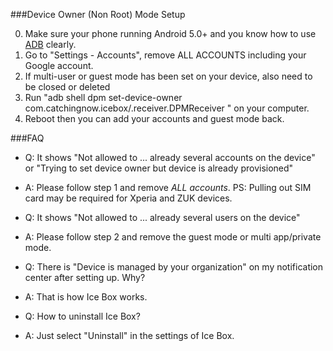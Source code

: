 ###Device Owner (Non Root) Mode Setup

0. Make sure your phone running Android  5.0+ and you know how to use [ADB](https://www.xda-developers.com/install-adb-windows-macos-linux/) clearly.
1. Go to "Settings - Accounts", remove ALL ACCOUNTS including your Google account.
2. If multi-user or guest mode has been set on your device, also need to be closed or deleted
3. Run "adb shell dpm set-device-owner com.catchingnow.icebox/.receiver.DPMReceiver " on your computer.
4. Reboot then you can add your accounts and guest mode back.

###FAQ

- Q: It shows "Not allowed to ... already several accounts on the device" or "Trying to set device owner but device is already provisioned"
- A: Please follow step 1 and remove *ALL accounts*. PS: Pulling out SIM card may be required for Xperia and ZUK devices.

- Q: It shows "Not allowed to ... already several users on the device"
- A: Please follow step 2 and remove the guest mode or multi app/private mode.

- Q: There is "Device is managed by your organization" on my notification center after setting up. Why?
- A: That is how Ice Box works.

- Q: How to uninstall Ice Box?
- A: Just select "Uninstall" in the settings of Ice Box.



